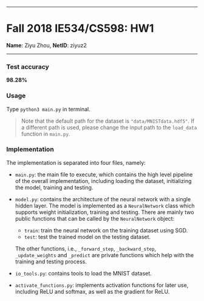 ------


# Fall 2018 IE534/CS598:  HW1
**Name**: Ziyu Zhou, 
**NetID**: ziyuz2

------



### Test accuracy

**98.28%**

### Usage

Type `python3 main.py` in terminal.

> Note that the default path for the dataset is `"data/MNISTdata.hdf5"`. If a different path is used, please change the input path to the `load_data` function in `main.py`.

### Implementation

The implementation is separated into four files, namely:

* `main.py`: the main file to execute, which contains the high level pipeline of the overall implementation, including loading the dataset, initializing the model, training and testing.

* `model.py`: contains the architecture of the neural network with a single hidden layer. The model is implemented as a `NeuralNetwork` class which supports weight initialization, training and testing. There are mainly two public functions that can be called by the `NeuralNetwork` object:

  * `train`: train the neural network on the training dataset using SGD.
  * `test`: test the trained model on the testing dataset.

  The other functions, i.e., `_forward_step`, `_backward_step`, `_update_weights` and `_predict` are private functions which help with the training and testing process.

* `io_tools.py`: contains tools to load the MNIST dataset.

* `activate_functions.py`: implements activation functions for later use, including ReLU and softmax, as well as the gradient for ReLU.